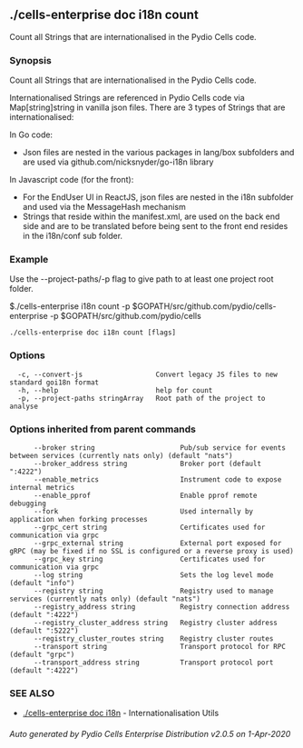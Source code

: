 ## ./cells-enterprise doc i18n count

Count all Strings that are internationalised in the Pydio Cells code.

### Synopsis

Count all Strings that are internationalised in the Pydio Cells code.

Internationalised Strings are referenced in Pydio Cells code via Map[string]string in vanilla json files.
There are 3 types of Strings that are internationalised:

In Go code:
- Json files are nested in the various packages in lang/box subfolders and are used via github.com/nicksnyder/go-i18n library

In Javascript code (for the front):
- For the EndUser UI in ReactJS, json files are nested in the i18n subfolder and used via the MessageHash mechanism
- Strings that reside within the manifest.xml, are used on the back end side and are to be translated before being 
sent to the front end resides in the i18n/conf sub folder.

### Example

Use the --project-paths/-p flag to give path to at least one project root folder.

$./cells-enterprise i18n count -p $GOPATH/src/github.com/pydio/cells-enterprise -p $GOPATH/src/github.com/pydio/cells


```
./cells-enterprise doc i18n count [flags]
```

### Options

```
  -c, --convert-js                  Convert legacy JS files to new standard goi18n format
  -h, --help                        help for count
  -p, --project-paths stringArray   Root path of the project to analyse
```

### Options inherited from parent commands

```
      --broker string                     Pub/sub service for events between services (currently nats only) (default "nats")
      --broker_address string             Broker port (default ":4222")
      --enable_metrics                    Instrument code to expose internal metrics
      --enable_pprof                      Enable pprof remote debugging
      --fork                              Used internally by application when forking processes
      --grpc_cert string                  Certificates used for communication via grpc
      --grpc_external string              External port exposed for gRPC (may be fixed if no SSL is configured or a reverse proxy is used)
      --grpc_key string                   Certificates used for communication via grpc
      --log string                        Sets the log level mode (default "info")
      --registry string                   Registry used to manage services (currently nats only) (default "nats")
      --registry_address string           Registry connection address (default ":4222")
      --registry_cluster_address string   Registry cluster address (default ":5222")
      --registry_cluster_routes string    Registry cluster routes
      --transport string                  Transport protocol for RPC (default "grpc")
      --transport_address string          Transport protocol port (default ":4222")
```

### SEE ALSO

* [./cells-enterprise doc i18n](./cells-enterprise-doc-i18n)	 - Internationalisation Utils

###### Auto generated by Pydio Cells Enterprise Distribution v2.0.5 on 1-Apr-2020
